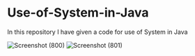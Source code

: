 # Use-of-System-in-Java

In this repository I have given a code for use of System in Java

![Screenshot (800)](https://github.com/RishabhRaj240/Use-of-System-in-Java/assets/155876855/6817cdfb-a71d-4504-9900-8ade0db0bdbf)
![Screenshot (801)](https://github.com/RishabhRaj240/Use-of-System-in-Java/assets/155876855/e9770140-707d-4b10-9a29-340b78f4faba)
